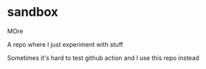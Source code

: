# sandbox
MOre

A repo where I just experiment with stuff

Sometimes it's hard to test github action and I use this repo instead
